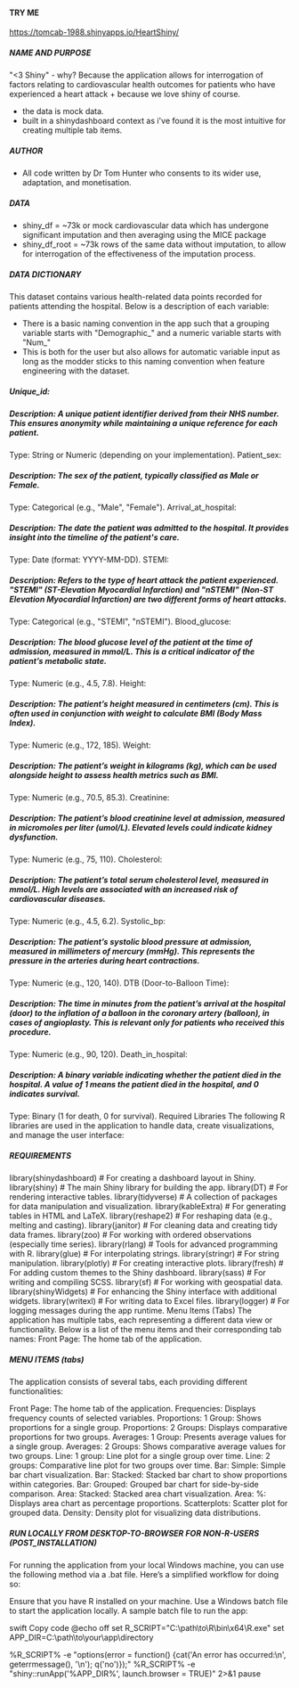 #### TRY ME ######
 https://tomcab-1988.shinyapps.io/HeartShiny/

##### NAME AND PURPOSE #################################################################################################################################################################################################
"<3 Shiny" - why? Because the application allows for interrogation of factors relating to cardiovascular health outcomes for patients who have experienced a heart attack + because we love shiny of course.
- the data is mock data.
- built in a shinydashboard context as i've found it is the most intuitive for creating multiple tab items.

##### AUTHOR #################################################################################################################################################################################################
- All code written by Dr Tom Hunter who consents to its wider use, adaptation, and monetisation.

##### DATA #################################################################################################################################################################################################
- shiny_df = ~73k or mock cardiovascular data which has undergone significant imputation and then averaging using the MICE package
- shiny_df_root = ~73k rows of the same data without imputation, to allow for interrogation of the effectiveness of the imputation process.

##### DATA DICTIONARY #################################################################################################################################################################################################
This dataset contains various health-related data points recorded for patients attending the hospital. Below is a description of each variable:
- There is a basic naming convention in the app such that a grouping variable starts with "Demographic_" and a numeric variable starts with "Num_"
- This is both for the user but also allows for automatic variable input as long as the modder sticks to this naming convention when feature engineering with the dataset.

##### Unique_id:

##### Description: A unique patient identifier derived from their NHS number. This ensures anonymity while maintaining a unique reference for each patient.
Type: String or Numeric (depending on your implementation).
Patient_sex:

##### Description: The sex of the patient, typically classified as Male or Female.
Type: Categorical (e.g., "Male", "Female").
Arrival_at_hospital:

##### Description: The date the patient was admitted to the hospital. It provides insight into the timeline of the patient's care.
Type: Date (format: YYYY-MM-DD).
STEMI:

##### Description: Refers to the type of heart attack the patient experienced. "STEMI" (ST-Elevation Myocardial Infarction) and "nSTEMI" (Non-ST Elevation Myocardial Infarction) are two different forms of heart attacks.
Type: Categorical (e.g., "STEMI", "nSTEMI").
Blood_glucose:

##### Description: The blood glucose level of the patient at the time of admission, measured in mmol/L. This is a critical indicator of the patient’s metabolic state.
Type: Numeric (e.g., 4.5, 7.8).
Height:

##### Description: The patient’s height measured in centimeters (cm). This is often used in conjunction with weight to calculate BMI (Body Mass Index).
Type: Numeric (e.g., 172, 185).
Weight:

##### Description: The patient’s weight in kilograms (kg), which can be used alongside height to assess health metrics such as BMI.
Type: Numeric (e.g., 70.5, 85.3).
Creatinine:

##### Description: The patient’s blood creatinine level at admission, measured in micromoles per liter (umol/L). Elevated levels could indicate kidney dysfunction.
Type: Numeric (e.g., 75, 110).
Cholesterol:

##### Description: The patient’s total serum cholesterol level, measured in mmol/L. High levels are associated with an increased risk of cardiovascular diseases.
Type: Numeric (e.g., 4.5, 6.2).
Systolic_bp:

##### Description: The patient’s systolic blood pressure at admission, measured in millimeters of mercury (mmHg). This represents the pressure in the arteries during heart contractions.
Type: Numeric (e.g., 120, 140).
DTB (Door-to-Balloon Time):

##### Description: The time in minutes from the patient’s arrival at the hospital (door) to the inflation of a balloon in the coronary artery (balloon), in cases of angioplasty. This is relevant only for patients who received this procedure.
Type: Numeric (e.g., 90, 120).
Death_in_hospital:

##### Description: A binary variable indicating whether the patient died in the hospital. A value of 1 means the patient died in the hospital, and 0 indicates survival.
Type: Binary (1 for death, 0 for survival).
Required Libraries
The following R libraries are used in the application to handle data, create visualizations, and manage the user interface:

##### REQUIREMENTS #################################################################################################################################################################################################
library(shinydashboard)  # For creating a dashboard layout in Shiny.
library(shiny)  # The main Shiny library for building the app.
library(DT)  # For rendering interactive tables.
library(tidyverse)  # A collection of packages for data manipulation and visualization.
library(kableExtra)  # For generating tables in HTML and LaTeX.
library(reshape2)  # For reshaping data (e.g., melting and casting).
library(janitor)  # For cleaning data and creating tidy data frames.
library(zoo)  # For working with ordered observations (especially time series).
library(rlang)  # Tools for advanced programming with R.
library(glue)  # For interpolating strings.
library(stringr)  # For string manipulation.
library(plotly)  # For creating interactive plots.
library(fresh)  # For adding custom themes to the Shiny dashboard.
library(sass)  # For writing and compiling SCSS.
library(sf)  # For working with geospatial data.
library(shinyWidgets)  # For enhancing the Shiny interface with additional widgets.
library(writexl)  # For writing data to Excel files.
library(logger)  # For logging messages during the app runtime.
Menu Items (Tabs)
The application has multiple tabs, each representing a different data view or functionality. Below is a list of the menu items and their corresponding tab names:
Front Page: The home tab of the application.


##### MENU ITEMS (tabs) #################################################################################################################################################################################################
The application consists of several tabs, each providing different functionalities:

Front Page: The home tab of the application.
Frequencies: Displays frequency counts of selected variables.
Proportions: 1 Group: Shows proportions for a single group.
Proportions: 2 Groups: Displays comparative proportions for two groups.
Averages: 1 Group: Presents average values for a single group.
Averages: 2 Groups: Shows comparative average values for two groups.
Line: 1 group: Line plot for a single group over time.
Line: 2 groups: Comparative line plot for two groups over time.
Bar: Simple: Simple bar chart visualization.
Bar: Stacked: Stacked bar chart to show proportions within categories.
Bar: Grouped: Grouped bar chart for side-by-side comparison.
Area: Stacked: Stacked area chart visualization.
Area: %: Displays area chart as percentage proportions.
Scatterplots: Scatter plot for grouped data.
Density: Density plot for visualizing data distributions.

##### RUN LOCALLY FROM DESKTOP-TO-BROWSER FOR NON-R-USERS (POST_INSTALLATION) #################################################################################################################################################################################################
For running the application from your local Windows machine, you can use the following method via a .bat file. Here’s a simplified workflow for doing so:

Ensure that you have R installed on your machine.
Use a Windows batch file to start the application locally.
A sample batch file to run the app:

swift
Copy code
@echo off
set R_SCRIPT="C:\path\to\R\bin\x64\R.exe"
set APP_DIR=C:\\path\\to\\your\\app\\directory

%R_SCRIPT% -e "options(error = function() {cat('An error has occurred:\n', geterrmessage(), '\n'); q('no')});"
%R_SCRIPT% -e "shiny::runApp('%APP_DIR%', launch.browser = TRUE)" 2>&1
pause

